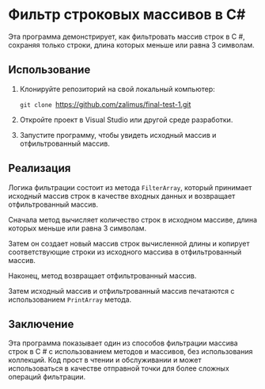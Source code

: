 # Фильтр строковых массивов в C#
Эта программа демонстрирует, как фильтровать массив строк в C #, сохраняя только строки, длина которых меньше или равна 3 символам.

## Использование
1. Клонируйте репозиторий на свой локальный компьютер:

    `git clone `https://github.com/zalimus/final-test-1.git

2. Откройте проект в Visual Studio или другой среде разработки.

3. Запустите программу, чтобы увидеть исходный массив и отфильтрованный массив.

## Реализация 
Логика фильтрации состоит из метода `FilterArray`, который принимает исходный массив строк в качестве входных данных и возвращает отфильтрованный массив.

Сначала метод вычисляет количество строк в исходном массиве, длина которых меньше или равна 3 символам.

Затем он создает новый массив строк вычисленной длины и копирует соответствующие строки из исходного массива в отфильтрованный массив.

Наконец, метод возвращает отфильтрованный массив.

Затем исходный массив и отфильтрованный массив печатаются с использованием `PrintArray` метода.

## Заключение
Эта программа показывает один из способов фильтрации массива строк в C # с использованием методов и массивов, без использования коллекций. Код прост в чтении и обслуживании и может использоваться в качестве отправной точки для более сложных операций фильтрации.